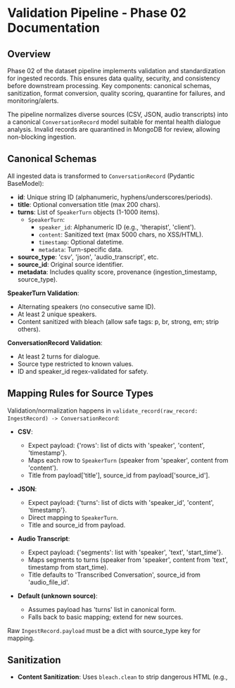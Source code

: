 # Validation Pipeline - Phase 02 Documentation

## Overview
Phase 02 of the dataset pipeline implements validation and standardization for ingested records. This ensures data quality, security, and consistency before downstream processing. Key components: canonical schemas, sanitization, format conversion, quality scoring, quarantine for failures, and monitoring/alerts.

The pipeline normalizes diverse sources (CSV, JSON, audio transcripts) into a canonical `ConversationRecord` model suitable for mental health dialogue analysis. Invalid records are quarantined in MongoDB for review, allowing non-blocking ingestion.

## Canonical Schemas
All ingested data is transformed to `ConversationRecord` (Pydantic BaseModel):

- **id**: Unique string ID (alphanumeric, hyphens/underscores/periods).
- **title**: Optional conversation title (max 200 chars).
- **turns**: List of `SpeakerTurn` objects (1-1000 items).
  - `SpeakerTurn`: 
    - `speaker_id`: Alphanumeric ID (e.g., 'therapist', 'client').
    - `content`: Sanitized text (max 5000 chars, no XSS/HTML).
    - `timestamp`: Optional datetime.
    - `metadata`: Turn-specific data.
- **source_type**: 'csv', 'json', 'audio_transcript', etc.
- **source_id**: Original source identifier.
- **metadata**: Includes quality score, provenance (ingestion_timestamp, source_type).

**SpeakerTurn Validation**:
- Alternating speakers (no consecutive same ID).
- At least 2 unique speakers.
- Content sanitized with bleach (allow safe tags: p, br, strong, em; strip others).

**ConversationRecord Validation**:
- At least 2 turns for dialogue.
- Source type restricted to known values.
- ID and speaker_id regex-validated for safety.

## Mapping Rules for Source Types
Validation/normalization happens in `validate_record(raw_record: IngestRecord) -> ConversationRecord`:

- **CSV**:
  - Expect payload: {'rows': list of dicts with 'speaker', 'content', 'timestamp'}.
  - Maps each row to `SpeakerTurn` (speaker from 'speaker', content from 'content').
  - Title from payload['title'], source_id from payload['source_id'].

- **JSON**:
  - Expect payload: {'turns': list of dicts with 'speaker_id', 'content', 'timestamp'}.
  - Direct mapping to `SpeakerTurn`.
  - Title and source_id from payload.

- **Audio Transcript**:
  - Expect payload: {'segments': list with 'speaker', 'text', 'start_time'}.
  - Maps segments to turns (speaker from 'speaker', content from 'text', timestamp from start_time).
  - Title defaults to 'Transcribed Conversation', source_id from 'audio_file_id'.

- **Default (unknown source)**:
  - Assumes payload has 'turns' list in canonical form.
  - Falls back to basic mapping; extend for new sources.

Raw `IngestRecord.payload` must be a dict with source_type key for mapping.

## Sanitization
- **Content Sanitization**: Uses `bleach.clean` to strip dangerous HTML (e.g., <script>).
  - Allowed tags: p, br, strong, em, ul, ol, li.
  - Regex removes remaining script tags.
  - If content changes length, raises ValueError (security check).
- **ID/Speaker Validation**: Regex ensures alphanumeric + _/-/..
- All user-input text (content) is sanitized to prevent XSS in downstream (e.g., UI display).

## Quality Scoring
Initial scoring in `QualityScore.compute_initial(record)` (Pydantic model):

- **completeness**: min(1.0, len(turns) / 20.0) - Favors 20+ turns.
- **coherence**: Average turn length / 100 (longer = more coherent).
- **relevance**: 0.7 if 'mental' or 'health' in any content, else 0.3.
- **raw_score**: Average * 10 / 3 (0-10 scale).

Scores normalized to 0-1. Stored in metadata['quality_score']. Expand with ML models later.

## Quarantine Workflow
Failed validations are handled in `ingestion_interface.py.fetch()`:

- Catches `ValidationError`, `IngestionError`.
- Stores raw record in MongoDB (`quarantine_records` collection) via `QuarantineStore.quarantine_record`.
- Logs error and continues processing (non-blocking).
- **QuarantineRecord**: Includes raw_payload, validation_errors, metadata, status (PENDING_REVIEW default).

**Operator Review**:
- `review_quarantined(limit=10)`: Yields pending records.
- `approve_record(qid, notes)`: Sets status APPROVED for reprocessing.
- `reject_record(qid, notes)`: Sets REJECTED, deletes record.
- `reprocess_record(qid)`: Re-runs `validate_record`; updates status to REPROCESSED on success (max 3 attempts).

**Integration**: Call `get_quarantine_store()` for store instance. Use in CLI: review/approve/reject.

## Monitoring and Alerts
In-memory `PipelineMetrics` tracks:

- `validation_success_total`, `validation_fail_total`: Incremented via `log_validation_success/fail()`.
- `quarantine_insert_total`, `quarantine_size_gauge`: Incremented via `log_quarantine_insert()`.
- `get_validation_rate()`: Fail rate (last hour).

**Alerts**:
- High fail rate (>10%): Log/raise via `check_alerts()`.
- High quarantine growth (>100/hour): Log/raise.
- In prod, replace with Sentry/Prometheus exporter.

Integrate `check_alerts()` in orchestrator after batches.

## Integration Notes
- **Ingestion**: `fetch()` now yields `ConversationRecord`; wraps raw fetch with validation/quarantine.
- **Orchestrator**: Wrap connector.fetch() with try/except for quarantine; call log functions post-validation.
- **Dependencies**: pydantic (schemas/validation), bleach (sanitization), pymongo (quarantine store).
- **Env**: MONGO_URI for quarantine; defaults to localhost:27017.
- **Extensibility**: Add source types to mapping dict; enhance scoring with ML.

For full pipeline, see `ai/dataset_pipeline/README.md`.